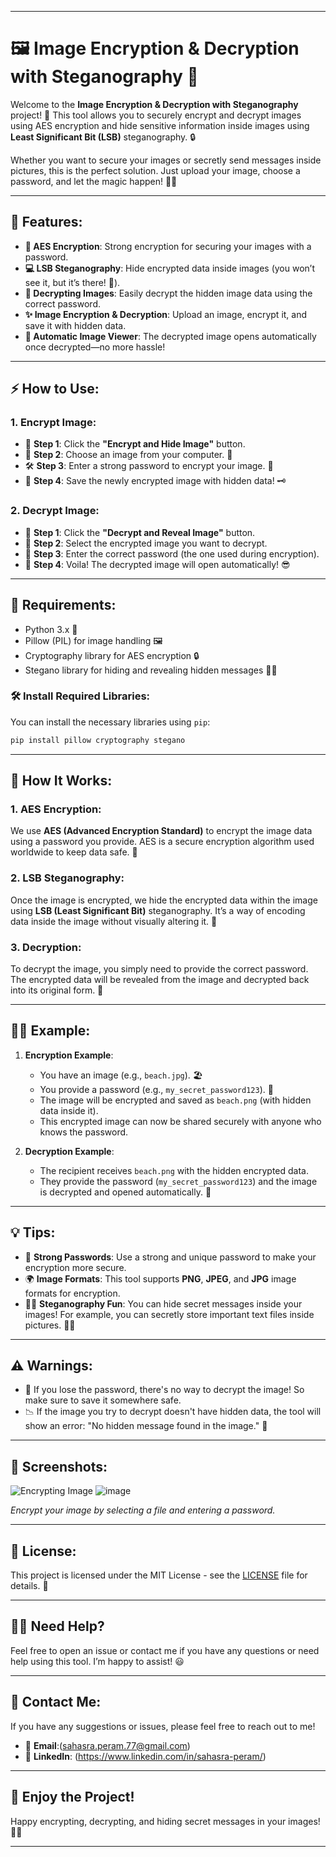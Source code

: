 
---

# 🖼️ Image Encryption & Decryption with Steganography 🔐

Welcome to the **Image Encryption & Decryption with Steganography** project! 🎉 This tool allows you to securely encrypt and decrypt images using AES encryption and hide sensitive information inside images using **Least Significant Bit (LSB)** steganography. 🔒

Whether you want to secure your images or secretly send messages inside pictures, this is the perfect solution. Just upload your image, choose a password, and let the magic happen! 🎩✨

---

## 🚀 Features:

- **🔐 AES Encryption**: Strong encryption for securing your images with a password.
- **💻 LSB Steganography**: Hide encrypted data inside images (you won’t see it, but it’s there! 👀).
- **📸 Decrypting Images**: Easily decrypt the hidden image data using the correct password.
- **✨ Image Encryption & Decryption**: Upload an image, encrypt it, and save it with hidden data.
- **🌟 Automatic Image Viewer**: The decrypted image opens automatically once decrypted—no more hassle!

---

## ⚡ How to Use:

### 1. **Encrypt Image:**

- 💼 **Step 1**: Click the **"Encrypt and Hide Image"** button.
- 🔐 **Step 2**: Choose an image from your computer. 📸
- 🛠️ **Step 3**: Enter a strong password to encrypt your image. 🔑
- 💾 **Step 4**: Save the newly encrypted image with hidden data! 🗝️

### 2. **Decrypt Image:**

- 📂 **Step 1**: Click the **"Decrypt and Reveal Image"** button.
- 🔑 **Step 2**: Select the encrypted image you want to decrypt.
- 🧩 **Step 3**: Enter the correct password (the one used during encryption).
- 📸 **Step 4**: Voila! The decrypted image will open automatically! 😎

---

## 🔧 Requirements:

- Python 3.x 🐍
- Pillow (PIL) for image handling 🖼️
- Cryptography library for AES encryption 🔒
- Stegano library for hiding and revealing hidden messages 🕵️‍♂️

### 🛠️ Install Required Libraries:

You can install the necessary libraries using `pip`:

```bash
pip install pillow cryptography stegano
```

---

## 🌟 How It Works:

### 1. **AES Encryption**:
We use **AES (Advanced Encryption Standard)** to encrypt the image data using a password you provide. AES is a secure encryption algorithm used worldwide to keep data safe. 🔐

### 2. **LSB Steganography**:
Once the image is encrypted, we hide the encrypted data within the image using **LSB (Least Significant Bit)** steganography. It’s a way of encoding data inside the image without visually altering it. 🤫

### 3. **Decryption**:
To decrypt the image, you simply need to provide the correct password. The encrypted data will be revealed from the image and decrypted back into its original form. 🧩

---

## 🧑‍💻 Example:

1. **Encryption Example**:

   - You have an image (e.g., `beach.jpg`). 🏖️
   - You provide a password (e.g., `my_secret_password123`). 🔑
   - The image will be encrypted and saved as `beach.png` (with hidden data inside it).
   - This encrypted image can now be shared securely with anyone who knows the password.

2. **Decryption Example**:

   - The recipient receives `beach.png` with the hidden encrypted data.
   - They provide the password (`my_secret_password123`) and the image is decrypted and opened automatically. 🌈

---

## 💡 Tips:

- 🔑 **Strong Passwords**: Use a strong and unique password to make your encryption more secure.
- 🌍 **Image Formats**: This tool supports **PNG**, **JPEG**, and **JPG** image formats for encryption.
- 🕵️‍♂️ **Steganography Fun**: You can hide secret messages inside your images! For example, you can secretly store important text files inside pictures. 📄🎨

---

## ⚠️ Warnings:

- 🚨 If you lose the password, there's no way to decrypt the image! So make sure to save it somewhere safe.
- 📉 If the image you try to decrypt doesn't have hidden data, the tool will show an error: "No hidden message found in the image." 🛑

---

## 📸 Screenshots:

![Encrypting Image](![image](https://github.com/user-attachments/assets/aeb54335-39c9-4f0b-abd7-e3d456797532)
)
![image](https://github.com/user-attachments/assets/f985aa71-fd5d-40ac-bc57-3388747d0597)

*Encrypt your image by selecting a file and entering a password.*

---

## 📜 License:

This project is licensed under the MIT License - see the [LICENSE](LICENSE) file for details. 📄

---

## 🙋‍♂️ Need Help?

Feel free to open an issue or contact me if you have any questions or need help using this tool. I’m happy to assist! 😃

---

## 📧 Contact Me:

If you have any suggestions or issues, please feel free to reach out to me!

- 📩 **Email**:(sahasra.peram.77@gmail.com)
- 💼 **LinkedIn**: (https://www.linkedin.com/in/sahasra-peram/)

---

## 🎉 Enjoy the Project!

Happy encrypting, decrypting, and hiding secret messages in your images! 🎨🔐

---


